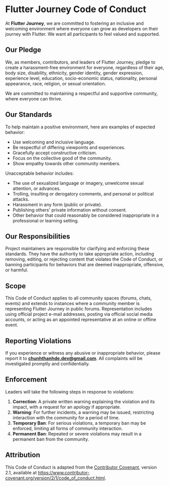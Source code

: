 # Flutter Journey Code of Conduct

At **Flutter Journey**, we are committed to fostering an inclusive and welcoming environment where everyone can grow as developers on their journey with Flutter. We want all participants to feel valued and supported.

## Our Pledge

We, as members, contributors, and leaders of Flutter Journey, pledge to create a harassment-free environment for everyone, regardless of their age, body size, disability, ethnicity, gender identity, gender expression, experience level, education, socio-economic status, nationality, personal appearance, race, religion, or sexual orientation.

We are committed to maintaining a respectful and supportive community, where everyone can thrive.

## Our Standards

To help maintain a positive environment, here are examples of expected behavior:

- Use welcoming and inclusive language.
- Be respectful of differing viewpoints and experiences.
- Gracefully accept constructive criticism.
- Focus on the collective good of the community.
- Show empathy towards other community members.

Unacceptable behavior includes:

- The use of sexualized language or imagery, unwelcome sexual attention, or advances.
- Trolling, insulting or derogatory comments, and personal or political attacks.
- Harassment in any form (public or private).
- Publishing others' private information without consent.
- Other behavior that could reasonably be considered inappropriate in a professional or learning setting.

## Our Responsibilities

Project maintainers are responsible for clarifying and enforcing these standards. They have the authority to take appropriate action, including removing, editing, or rejecting content that violates the Code of Conduct, or banning participants for behaviors that are deemed inappropriate, offensive, or harmful.

## Scope

This Code of Conduct applies to all community spaces (forums, chats, events) and extends to instances where a community member is representing Flutter Journey in public forums. Representation includes using official project e-mail addresses, posting via official social media accounts, or acting as an appointed representative at an online or offline event.

## Reporting Violations

If you experience or witness any abusive or inappropriate behavior, please report it to **chunhthanhde.dev@gmail.com**. All complaints will be investigated promptly and confidentially.

## Enforcement

Leaders will take the following steps in response to violations:

1. **Correction**: A private written warning explaining the violation and its impact, with a request for an apology if appropriate.
2. **Warning**: For further incidents, a warning may be issued, restricting interaction with the community for a period of time.
3. **Temporary Ban**: For serious violations, a temporary ban may be enforced, limiting all forms of community interaction.
4. **Permanent Ban**: Repeated or severe violations may result in a permanent ban from the community.

## Attribution

This Code of Conduct is adapted from the [Contributor Covenant](https://www.contributor-covenant.org), version 2.1, available at https://www.contributor-covenant.org/version/2/1/code_of_conduct.html.